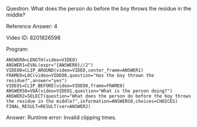 Question: What does the person do before the boy throws the residue in the middle?

Reference Answer: 4

Video ID: 8201826598

Program:

```
ANSWER0=LENGTH(video=VIDEO)
ANSWER1=EVAL(expr="{ANSWER0}//2")
VIDEO0=CLIP_AROUND(video=VIDEO,center_frame=ANSWER1)
FRAME0=LOC(video=VIDEO0,question="Has the boy thrown the residue?",answer="yes")
VIDEO1=CLIP_BEFORE(video=VIDEO0,frame=FRAME0)
ANSWERS0=VQA(video=VIDEO1,question="What is the person doing?")
ANSWER2=SELECT(question="What does the person do before the boy throws the residue in the middle?",information=ANSWERS0,choices=CHOICES)
FINAL_RESULT=RESULT(var=ANSWER2)
```
Answer: Runtime error: Invalid clipping times.

